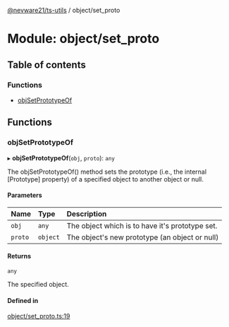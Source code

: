 [@nevware21/ts-utils](../README.md) / object/set\_proto

# Module: object/set\_proto

## Table of contents

### Functions

- [objSetPrototypeOf](object_set_proto.md#objsetprototypeof)

## Functions

### objSetPrototypeOf

▸ **objSetPrototypeOf**(`obj`, `proto`): `any`

The objSetPrototypeOf() method sets the prototype (i.e., the internal [Prototype] property) of a specified
object to another object or null.

#### Parameters

| Name | Type | Description |
| :------ | :------ | :------ |
| `obj` | `any` | The object which is to have it's prototype set. |
| `proto` | `object` | The object's new prototype (an object or null) |

#### Returns

`any`

The specified object.

#### Defined in

[object/set_proto.ts:19](https://github.com/nevware21/ts-utils/blob/9e4a475/ts-utils/src/object/set_proto.ts#L19)
